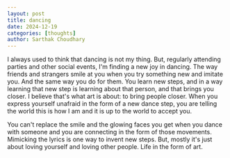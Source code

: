 ```yaml
---
layout: post
title: dancing
date: 2024-12-19
categories: [thoughts]
author: Sarthak Choudhary
---
```

I always used to think that dancing is not my thing. But, regularly attending parties and other social events, I'm finding a new joy in dancing. The way friends and strangers smile at you when you try something new and imitate you. And the same way you do for them. You learn new steps, and in a way learning that new step is learning about that person, and that brings you closer. I believe that's what art is about: to bring people closer. When you express yourself unafraid in the form of a new dance step, you are telling the world this is how I am and it is up to the world to accept you.

You can't replace the smile and the glowing faces you get when you dance with someone and you are connecting in the form of those movements. Mimicking the lyrics is one way to invent new steps. But, mostly it's just about loving yourself and loving other people. Life in the form of art. 

